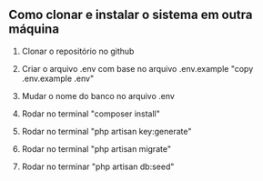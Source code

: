 ## Como clonar e instalar o sistema em outra máquina

1) Clonar o repositório no github

2) Criar o arquivo .env com base no arquivo .env.example "copy .env.example .env"

3) Mudar o nome do banco no arquivo .env

4) Rodar no terminal "composer install"

5) Rodar no terminal "php artisan key:generate"

6) Rodar no terminal "php artisan migrate"

7) Rodar no terminar "php artisan db:seed"

